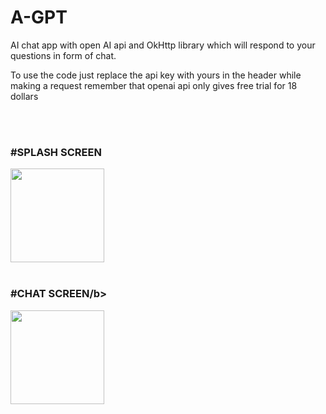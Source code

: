 # A-GPT
AI chat app with open AI api and OkHttp library which will respond to your questions in form of chat.

To use the code just replace the api key with yours in the header while making a request remember that openai api only gives free trial for 18 dollars

<br>
<br>
<H3><b>#SPLASH SCREEN</b></H3>
<img src="https://user-images.githubusercontent.com/94138681/243945260-f1b88c51-07c7-4895-aca5-ae" width="150"/>

<br>
<br>
<H3><b>#CHAT SCREEN/b></H3>
<img src="https://user-images.githubusercontent.com/94138681/243945241-5f4f07de-cb6e-4366-b31f-fbcec1501a44.jpg" width="150"/>
  

